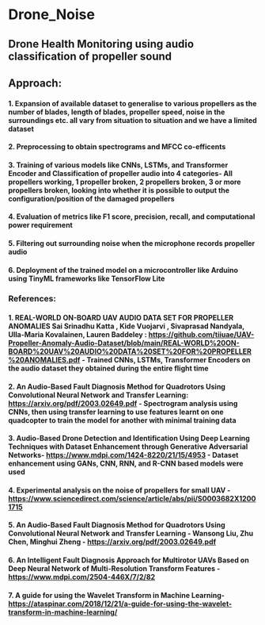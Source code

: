 # Drone_Noise
## Drone Health Monitoring using audio classification of propeller sound 
## Approach:
#### 1. Expansion of available dataset to generalise to various propellers as the number of blades, length of blades, propeller speed, noise in the surroundings etc. all vary from situation to situation and we have a limited dataset
#### 2. Preprocessing to obtain spectrograms and MFCC co-efficents 
#### 3. Training of various models like CNNs, LSTMs, and Transformer Encoder and Classification of propeller audio into 4 categories- All propellers working, 1 propeller broken, 2 propellers broken, 3 or more propellers broken, looking into whether it is possible to output the configuration/position of the damaged propellers 
#### 4. Evaluation of metrics like F1 score, precision, recall, and computational power requirement
#### 5. Filtering out surrounding noise when the microphone records propeller audio
#### 6. Deployment of the trained model on a microcontroller like Arduino using TinyML frameworks like TensorFlow Lite

### References:
#### 1. REAL-WORLD ON-BOARD UAV AUDIO DATA SET FOR PROPELLER ANOMALIES Sai Srinadhu Katta , Kide Vuojarvi , Sivaprasad Nandyala, Ulla-Maria Kovalainen, Lauren Baddeley : https://github.com/tiiuae/UAV-Propeller-Anomaly-Audio-Dataset/blob/main/REAL-WORLD%20ON-BOARD%20UAV%20AUDIO%20DATA%20SET%20FOR%20PROPELLER%20ANOMALIES.pdf - Trained CNNs, LSTMs, Transformer Encoders on the audio dataset they obtained during the entire flight time 
#### 2. An Audio-Based Fault Diagnosis Method for Quadrotors Using Convolutional Neural Network and Transfer Learning: https://arxiv.org/pdf/2003.02649.pdf - Spectrogram analysis using CNNs, then using transfer learning to use features learnt on one quadcopter to train the model for another with minimal training data
#### 3. Audio-Based Drone Detection and Identification Using Deep Learning Techniques with Dataset Enhancement through Generative Adversarial Networks- https://www.mdpi.com/1424-8220/21/15/4953 - Dataset enhancement using GANs, CNN, RNN, and R-CNN based models were used 
#### 4. Experimental analysis on the noise of propellers for small UAV - https://www.sciencedirect.com/science/article/abs/pii/S0003682X12001715
#### 5. An Audio-Based Fault Diagnosis Method for Quadrotors Using Convolutional Neural Network and Transfer Learning - Wansong Liu, Zhu Chen, Minghui Zheng - https://arxiv.org/pdf/2003.02649.pdf
#### 6. An Intelligent Fault Diagnosis Approach for Multirotor UAVs Based on Deep Neural Network of Multi-Resolution Transform Features - https://www.mdpi.com/2504-446X/7/2/82
#### 7. A guide for using the Wavelet Transform in Machine Learning- https://ataspinar.com/2018/12/21/a-guide-for-using-the-wavelet-transform-in-machine-learning/

